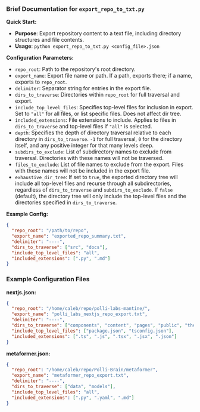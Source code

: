 ### Brief Documentation for `export_repo_to_txt.py`

**Quick Start:**
- **Purpose**: Export repository content to a text file, including directory structures and file contents.
- **Usage**: `python export_repo_to_txt.py <config_file>.json`

**Configuration Parameters:**
- `repo_root`: Path to the repository's root directory.
- `export_name`: Export file name or path. If a path, exports there; if a name, exports to `repo_root`.
- `delimiter`: Separator string for entries in the export file.
- `dirs_to_traverse`: Directories within `repo_root` for full traversal and export.
- `include_top_level_files`: Specifies top-level files for inclusion in export. Set to `"all"` for all files, or list specific files. Does not affect dir tree.
- `included_extensions`: File extensions to include. Applies to files in `dirs_to_traverse` and top-level files if `"all"` is selected.
- `depth`: Specifies the depth of directory traversal relative to each directory in `dirs_to_traverse`. `-1` for full traversal, `0` for the directory itself, and any positive integer for that many levels deep.
- `subdirs_to_exclude`: List of subdirectory names to exclude from traversal. Directories with these names will not be traversed.
- `files_to_exclude`: List of file names to exclude from the export. Files with these names will not be included in the export file.
- `exhaustive_dir_tree`: If set to `true`, the exported directory tree will include all top-level files and recurse through all subdirectories, regardless of `dirs_to_traverse` and `subdirs_to_exclude`. If `false` (default), the directory tree will only include the top-level files and the directories specified in `dirs_to_traverse`.

**Example Config:**
```json
{
  "repo_root": "/path/to/repo",
  "export_name": "exported_repo_summary.txt",
  "delimiter": "----",
  "dirs_to_traverse": ["src", "docs"],
  "include_top_level_files": "all",
  "included_extensions": [".py", ".md"]
}
```

### Example Configuration Files

**nextjs.json:**
```json
{
  "repo_root": "/home/caleb/repo/polli-labs-mantine/",
  "export_name": "polli_labs_nextjs_repo_export.txt",
  "delimiter": "----",
  "dirs_to_traverse": ["components", "content", "pages", "public", "theme", "types"],
  "include_top_level_files": ["package.json", "tsconfig.json"],
  "included_extensions": [".ts", ".js", ".tsx", ".jsx", ".json"]
}
```

**metaformer.json:**
```json
{
  "repo_root": "/home/caleb/repo/Polli-Brain/metaformer",
  "export_name": "metaformer_repo_export.txt",
  "delimiter": "----",
  "dirs_to_traverse": ["data", "models"],
  "include_top_level_files": "all",
  "included_extensions": [".py", ".yaml", ".md"]
}
```